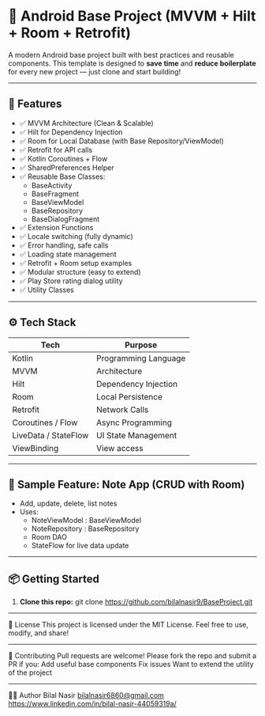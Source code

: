 # 🔧 Android Base Project (MVVM + Hilt + Room + Retrofit)

A modern Android base project built with best practices and reusable components. This template is designed to **save time** and **reduce boilerplate** for every new project — just clone and start building!

---

## 🚀 Features

- ✅ MVVM Architecture (Clean & Scalable)
- ✅ Hilt for Dependency Injection
- ✅ Room for Local Database (with Base Repository/ViewModel)
- ✅ Retrofit for API calls
- ✅ Kotlin Coroutines + Flow
- ✅ SharedPreferences Helper
- ✅ Reusable Base Classes:
  - BaseActivity
  - BaseFragment
  - BaseViewModel
  - BaseRepository
  - BaseDialogFragment
- ✅ Extension Functions
- ✅ Locale switching (fully dynamic)
- ✅ Error handling, safe calls
- ✅ Loading state management
- ✅ Retrofit + Room setup examples
- ✅ Modular structure (easy to extend)
- ✅ Play Store rating dialog utility
- ✅ Utility Classes

---

## ⚙️ Tech Stack

| Tech               | Purpose                         |
|--------------------|---------------------------------|
| Kotlin             | Programming Language            |
| MVVM               | Architecture                    |
| Hilt               | Dependency Injection            |
| Room               | Local Persistence               |
| Retrofit           | Network Calls                   |
| Coroutines / Flow  | Async Programming               |
| LiveData / StateFlow | UI State Management           |
| ViewBinding        | View access                     |

---

## 🧪 Sample Feature: Note App (CRUD with Room)

- Add, update, delete, list notes
- Uses:
  - NoteViewModel : BaseViewModel
  - NoteRepository : BaseRepository
  - Room DAO
  - StateFlow for live data update

---

## 📦 Getting Started

1. **Clone this repo:**
   git clone https://github.com/bilalnasir9/BaseProject.git

---

   📄 License
This project is licensed under the MIT License.
Feel free to use, modify, and share!

---

🙌 Contributing
Pull requests are welcome! Please fork the repo and submit a PR if you:
Add useful base components
Fix issues
Want to extend the utility of the project

---

👨‍💻 Author
Bilal Nasir
bilalnasir6860@gmail.com
https://www.linkedin.com/in/bilal-nasir-44059319a/

